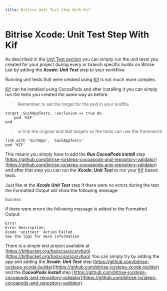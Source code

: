 ```yaml
---
title: Bitrise Unit Test Step With Kif
---
```


# Bitrise Xcode: Unit Test Step With Kif

As described in the [Unit Test section](/tutorials/xcode-unit-test.html) you can simply run the unit tests you created for your project during every or branch specific builds on Bitrise just by adding the ***Xcode: Unit Test*** step to your workflow. 

Running unit tests that were created using [Kif](https://github.com/kif-framework/KIF) is not much more complex.

[Kif](https://github.com/kif-framework/KIF) can be installed using CocoaPods and after installing it you can simply run the tests you created the same way as before.

>Remember to set the target for the pod in your podfile 
    
    target :SuchAppTests, :exclusive => true do
    	pod 'KIF'
    end

>or link the original and test targets so the tests can use the framework
    
    link_with 'SuchApp', 'SuchAppTests'
    pod 'KIF'

This means you simply have to add the ***Run CocoaPods install*** step [https://github.com/bitrise-io/steps-cocoapods-and-repository-validator](https://github.com/bitrise-io/steps-cocoapods-and-repository-validator) and after that step you can run the ***Xcode: Unit Test*** to run your [Kif](https://github.com/kif-framework/KIF) based tests.

Just like at the ***Xcode Unit Test*** step if there were no errors during the test the Formatted Output will show the following message:
    
    Success

If there were errors the following message is added to the Formatted Output:
    
    Error 
    Error Description:
    Xcode 'unittest' Action Failed
    See the logs for more information


There is a simple test project available at [https://bitbucket.org/bazscsa/scarybug](https://bitbucket.org/bazscsa/scarybug) You can simply try by adding the app and adding the ***Xcode: Unit Test*** step [https://github.com/bitrise-io/steps-xcode-builder](https://github.com/bitrise-io/steps-xcode-builder) and the ***CocoaPods install*** step [https://github.com/bitrise-io/steps-cocoapods-and-repository-validator](https://github.com/bitrise-io/steps-cocoapods-and-repository-validator)